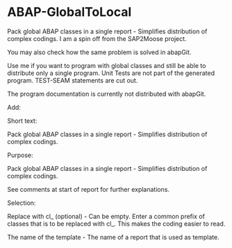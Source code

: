 # ABAP-GlobalToLocal
Pack global ABAP classes in a single report - Simplifies distribution of complex codings.
I am a spin off from the SAP2Moose project.

You may also check how the same problem is solved in abapGit.

Use me if you want to program with global classes and still be able to distribute only a single program.
Unit Tests are not part of the generated program.
TEST-SEAM statements are cut out.

The program documentation is currently not distributed with abapGit.

Add:

Short text:

Pack global ABAP classes in a single report - Simplifies distribution of complex codings.

Purpose: 

Pack global ABAP classes in a single report - Simplifies distribution of complex codings.

See comments at start of report for further explanations.

Selection:

Replace with cl_ (optional) - Can be empty. Enter a common prefix of classes that is to be replaced with cl_. This makes the coding easier to read.

The name of the template - The name of a report that is used as template.

